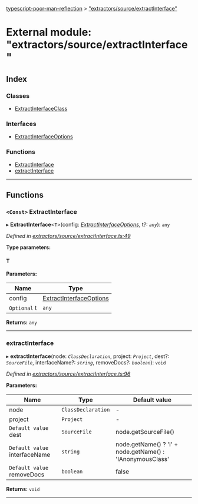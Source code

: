 [typescript-poor-man-reflection](../README.md) > ["extractors/source/extractInterface"](../modules/_extractors_source_extractinterface_.md)

# External module: "extractors/source/extractInterface"

## Index

### Classes

* [ExtractInterfaceClass](../classes/_extractors_source_extractinterface_.extractinterfaceclass.md)

### Interfaces

* [ExtractInterfaceOptions](../interfaces/_extractors_source_extractinterface_.extractinterfaceoptions.md)

### Functions

* [ExtractInterface](_extractors_source_extractinterface_.md#extractinterface)
* [extractInterface](_extractors_source_extractinterface_.md#extractinterface-1)

---

## Functions

<a id="extractinterface"></a>

### `<Const>` ExtractInterface

▸ **ExtractInterface**<`T`>(config: *[ExtractInterfaceOptions](../interfaces/_extractors_source_extractinterface_.extractinterfaceoptions.md)*, t?: *`any`*): `any`

*Defined in [extractors/source/extractInterface.ts:49](https://github.com/cancerberoSgx/typescript-poor-man-reflection/blob/1ad456b/src/extractors/source/extractInterface.ts#L49)*

**Type parameters:**

#### T 
**Parameters:**

| Name | Type |
| ------ | ------ |
| config | [ExtractInterfaceOptions](../interfaces/_extractors_source_extractinterface_.extractinterfaceoptions.md) |
| `Optional` t | `any` |

**Returns:** `any`

___
<a id="extractinterface-1"></a>

###  extractInterface

▸ **extractInterface**(node: *`ClassDeclaration`*, project: *`Project`*, dest?: *`SourceFile`*, interfaceName?: *`string`*, removeDocs?: *`boolean`*): `void`

*Defined in [extractors/source/extractInterface.ts:96](https://github.com/cancerberoSgx/typescript-poor-man-reflection/blob/1ad456b/src/extractors/source/extractInterface.ts#L96)*

**Parameters:**

| Name | Type | Default value |
| ------ | ------ | ------ |
| node | `ClassDeclaration` | - |
| project | `Project` | - |
| `Default value` dest | `SourceFile` |  node.getSourceFile() |
| `Default value` interfaceName | `string` |  node.getName() ? &#x27;I&#x27; + node.getName() : &#x27;IAnonymousClass&#x27; |
| `Default value` removeDocs | `boolean` | false |

**Returns:** `void`

___

